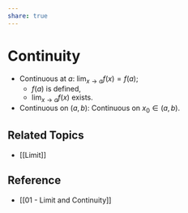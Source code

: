 ```yaml
---
share: true
---
```


# Continuity

- Continuous at $a$: $\displaystyle\lim_{x\to a} f(x)=f(a)$;
	- $f(a)$ is defined,
	- $\displaystyle\lim_{x\to a} f(x)$ exists.
- Continuous on $\left(a,b\right)$: Continuous on $x_0\in\left(a,b\right)$.

## Related Topics

- [[Limit]]

## Reference

- [[01 - Limit and Continuity]]
